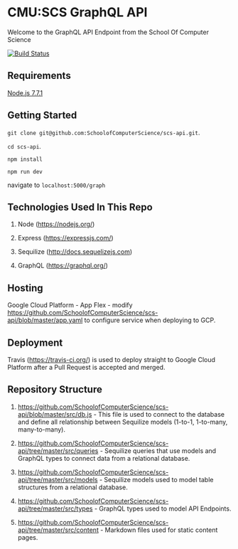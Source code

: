 
# CMU:SCS GraphQL API
Welcome to the GraphQL API Endpoint from the School Of Computer Science

[![Build Status](https://travis-ci.org/SchoolofComputerScience/scs-api.svg?branch=master)](https://travis-ci.org/SchoolofComputerScience/scs-api)

## Requirements
[Node.js 7.7.1](https://nodejs.org/en/)

## Getting Started

`git clone git@github.com:SchoolofComputerScience/scs-api.git`.

`cd scs-api`.

`npm install`

`npm run dev`

navigate to `localhost:5000/graph`

## Technologies Used In This Repo
1. Node (https://nodejs.org/)

2. Express (https://expressjs.com/)

3. Sequilize (http://docs.sequelizejs.com)

4. GraphQL (https://graphql.org/)

## Hosting
Google Cloud Platform - App Flex - modify https://github.com/SchoolofComputerScience/scs-api/blob/master/app.yaml to configure service when deploying to GCP.

## Deployment
Travis (https://travis-ci.org/) is used to deploy straight to Google Cloud Platform after a Pull Request is accepted and merged.

## Repository Structure
1. https://github.com/SchoolofComputerScience/scs-api/blob/master/src/db.js - This file is used to connect to the database and define all relationship between Sequilize models (1-to-1, 1-to-many, many-to-many).

2. https://github.com/SchoolofComputerScience/scs-api/tree/master/src/queries - Sequilize queries that use models and GraphQL types to connect data from a relational database.
   
3. https://github.com/SchoolofComputerScience/scs-api/tree/master/src/models - Sequilize models used to model table structures from a relational database.

4. https://github.com/SchoolofComputerScience/scs-api/tree/master/src/types - GraphQL types used to model API Endpoints.
   
5. https://github.com/SchoolofComputerScience/scs-api/tree/master/src/content - Markdown files used for static content pages.

